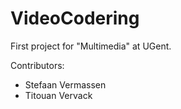 VideoCodering
=============

First project for "Multimedia" at UGent.

Contributors:
- Stefaan Vermassen
- Titouan Vervack